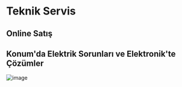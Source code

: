 # Teknik Servis
## Online Satış
## Konum'da Elektrik Sorunları ve Elektronik'te Çözümler 
![image](https://github.com/Teknik24/Web/assets/151061166/52bbf32c-22d1-4108-bcb9-67bb484aac7e)
